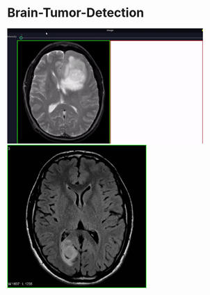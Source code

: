 # Brain-Tumor-Detection

<img src="https://github.com/ashish1sasmal/Brain-Tumor-Detection/blob/master/Results/result_tumor_1.gif" width=450>
<img src="https://github.com/ashish1sasmal/Brain-Tumor-Detection/blob/master/Results/result1.jpg" width=320>


